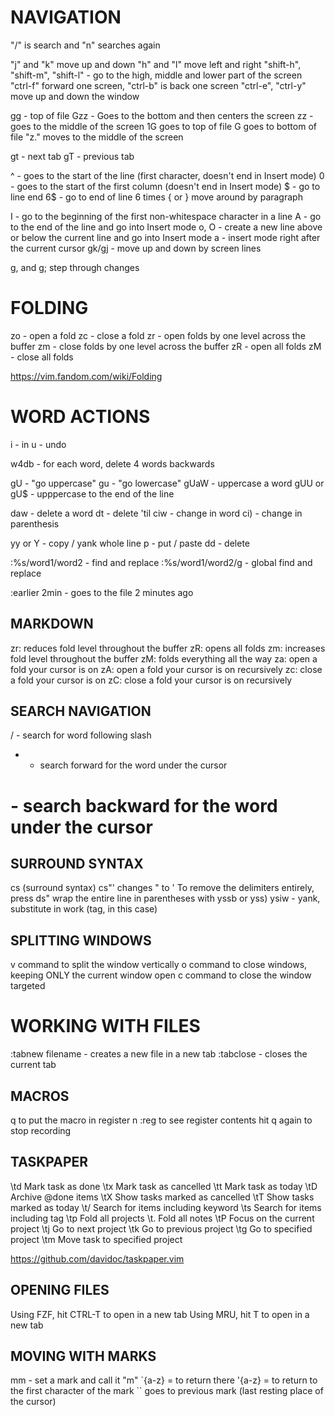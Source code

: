 # NAVIGATION
"/" is search and "n" searches again

"j" and "k" move up and down
"h" and "l" move left and right
"shift-h", "shift-m", "shift-l" - go to the high, middle and lower part of the screen
"ctrl-f" forward one screen, "ctrl-b" is back one screen
"ctrl-e", "ctrl-y" move up and down the window

gg - top of file
Gzz - Goes to the bottom and then centers the screen
zz - goes to the middle of the screen
1G goes to top of file
G goes to bottom of file
"z." moves to the middle of the screen

gt - next tab
gT - previous tab

^ - goes to the start of the line (first character, doesn't end in Insert mode)
0 - goes to the start of the first column (doesn't end in Insert mode)
$  - go to line end
6$ - go to end of line 6 times
{ or } move around by paragraph

I - go to the beginning of the first non-whitespace character in a line
A - go to the end of the line and go into Insert mode
o, O - create a new line above or below the current line and go into Insert mode
a - insert mode right after the current cursor
gk/gj - move up and down by screen lines

g, and g; step through changes


# FOLDING
zo - open a fold
zc - close a fold
zr - open folds by one level across the buffer
zm - close folds by one level across the buffer
zR - open all folds
zM - close all folds

https://vim.fandom.com/wiki/Folding


# WORD ACTIONS
i - in
u - undo

w4db - for each word, delete 4 words backwards

gU - "go uppercase"
gu - "go lowercase"
gUaW - uppercase a word
gUU or gU$  - upppercase to the end of the line

daw - delete a word
dt  - delete 'til
ciw - change in word
ci) - change in parenthesis

yy or Y - copy / yank whole line
p  - put / paste
dd - delete

:%s/word1/word2  - find and replace
:%s/word1/word2/g - global find and replace

:earlier 2min  - goes to the file 2 minutes ago


## MARKDOWN
zr: reduces fold level throughout the buffer
zR: opens all folds
zm: increases fold level throughout the buffer
zM: folds everything all the way
za: open a fold your cursor is on
zA: open a fold your cursor is on recursively
zc: close a fold your cursor is on
zC: close a fold your cursor is on recursively


## SEARCH NAVIGATION
/ - search for word following slash
* - search forward for the word under the cursor
# - search backward for the word under the cursor


## SURROUND SYNTAX
cs (surround syntax)
cs"' changes " to '
To remove the delimiters entirely, press ds"
wrap the entire line in parentheses with yssb or yss)
ysiw<tag> - yank, substitute in work (tag, in this case)


## SPLITTING WINDOWS
<C-w>v command to split the window vertically
<C-w>o command to close windows, keeping ONLY the current window open
<C-w>c command to close the window targeted


# WORKING WITH FILES
:tabnew filename - creates a new file in a new tab
:tabclose  - closes the current tab

## MACROS
q<n> to put the macro in register n
:reg to see register contents
hit q again to stop recording

## TASKPAPER 
\td     Mark task as done
\tx     Mark task as cancelled
\tt     Mark task as today
\tD     Archive @done items
\tX     Show tasks marked as cancelled
\tT     Show tasks marked as today
\t/     Search for items including keyword
\ts     Search for items including tag
\tp     Fold all projects
\t.     Fold all notes
\tP     Focus on the current project
\tj     Go to next project
\tk     Go to previous project
\tg     Go to specified project
\tm     Move task to specified project

https://github.com/davidoc/taskpaper.vim

## OPENING FILES
Using FZF, hit CTRL-T to open in a new tab
Using MRU, hit T to open in a new tab

## MOVING WITH MARKS
mm  - set a mark and call it "m"
`{a-z} = to return there
'{a-z} = to return to the first character of the mark
`` goes to previous mark (last resting place of the cursor)
